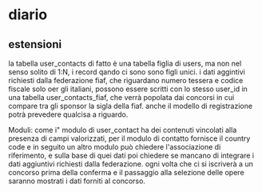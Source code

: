 # diario 

## estensioni

la tabella user_contacts di fatto è una tabella figlia di users, ma non nel senso solito di 1:N,
i record qando ci sono sono figli unici. i dati aggintivi richiesti dalla federazione fiaf,
che riguardano numero tessera e codice fiscale solo oer gli italiani, possono essere scritti con
lo stesso user_id in una tabella user_contacts_fiaf, che verrà popolata dai concorsi
in cui compare tra gli sponsor la sigla della fiaf. anche il modello di registrazione potrà
prevedere qualcisa a riguardo. 

Moduli: come i" modulo di user_contact ha dei contenuti vincolati alla presenza di campi valorizzati,
per il modulo di contatto fornisce il country code e in seguito un altro modulo può chiedere
l'associazione di riferimento, e sulla base di quei dati poi chiedere se mancano di integrare i dati
aggiuntivi richiesti dalla federazione. ogni volta che ci si iscriverà a un concorso
prima della conferma e il passaggio alla selezione delle opere saranno mostrati i dati forniti al concorso.